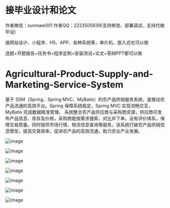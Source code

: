 # 接毕业设计和论文
作者微信：xunmaw001  作者QQ：2223505639(支持修改、部署调试、支持代做毕设)

接网站设计、小程序、H5、APP、各种系统等，单片机、嵌入式也可以做

选题+开题报告+任务书+程序定制+安装测试+论文+答辩PPT都可以做
# Agricultural-Product-Supply-and-Marketing-Service-System
基于 SSM（Spring、Spring MVC、MyBatis）的农产品供销服务系统，是推动农产品流通的高效平台。Spring 保障系统稳定，Spring MVC 实现流畅交互，MyBatis 完成数据精准管理。  系统整合农产品供应商与采购商资源，供应商可发布产品信息、库存及价格，采购商能按需求搜索、对比并下单。设有评价体系，保障交易质量。同时提供市场行情、物流信息查询等服务。该系统打破农产品供销信息壁垒，提高交易效率，促进农产品的高效流通，助力农业产业发展。 

![image](https://github.com/user-attachments/assets/dfcaeed5-fc4e-4d02-9183-adeaf4685766)

![image](https://github.com/user-attachments/assets/f7de56cd-e194-473b-a40c-d69618a9854c)

![image](https://github.com/user-attachments/assets/715ccf8b-b68f-46bc-8271-79e7ae937a61)

![image](https://github.com/user-attachments/assets/ee5efe63-0cb1-444d-8b1b-3d8e16c13835)

![image](https://github.com/user-attachments/assets/6ece53f3-b892-4e4e-a5af-2082c209572b)

![image](https://github.com/user-attachments/assets/554de647-3233-49b7-b7f5-797834b48872)

![image](https://github.com/user-attachments/assets/77eab492-084f-44e7-a3aa-9763789fee98)
